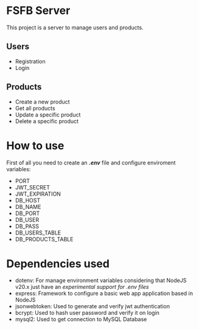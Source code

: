 # FSFB Server

This project is a server to manage users and products.

## Users

- Registration
- Login

## Products

- Create a new product
- Get all products
- Update a specific product
- Delete a specific product

# How to use

First of all you need to create an **_.env_** file and configure enviroment variables:

- PORT
- JWT_SECRET
- JWT_EXPIRATION
- DB_HOST
- DB_NAME
- DB_PORT
- DB_USER
- DB_PASS
- DB_USERS_TABLE
- DB_PRODUCTS_TABLE

# Dependencies used

- dotenv: For manage environment variables considering that NodeJS v20.x just have an _experimental support for .env files_
- express: Framework to configure a basic web app application based in NodeJS
- jsonwebtoken: Used to generate and verify jwt authentication
- bcrypt: Used to hash user password and verify it on login
- mysql2: Used to get connection to MySQL Database
